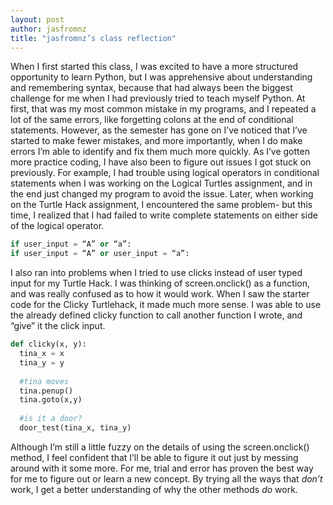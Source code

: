 ```yaml
---
layout: post
author: jasfromnz
title: "jasfromnz’s class reflection"
---
```


When I first started this class, I was excited to have a more structured opportunity to learn Python, but I was apprehensive about understanding and remembering syntax, because that had always been the biggest challenge for me when I had previously tried to teach myself Python. At first, that was my most common mistake in my programs, and I repeated a lot of the same errors, like forgetting colons at the end of conditional statements. However, as the semester has gone on I’ve noticed that I’ve started to make fewer mistakes, and more importantly, when I do make errors I’m able to identify and fix them much more quickly. As I’ve gotten more practice coding, I have also been to figure out issues I got stuck on previously. For example, I had trouble using logical operators in conditional statements when I was working on the Logical Turtles assignment, and in the end just changed my program to avoid the issue. Later, when working on the Turtle Hack assignment, I encountered the same problem- but this time, I realized that I had failed to write complete statements on either side of the logical operator.

```python
if user_input = “A” or “a”:
if user_input = “A” or user_input = “a”:
```

I also ran into problems when I tried to use clicks instead of user typed input for my Turtle Hack. I was thinking of screen.onclick() as a function, and was really confused as to how it would work. When I saw the starter code for the Clicky Turtlehack, it made much more sense. I was able to use the already defined clicky function to call another function I wrote, and “give” it the click input.

```python
def clicky(x, y):
  tina_x = x
  tina_y = y
  
  #tina moves
  tina.penup()
  tina.goto(x,y)
  
  #is it a door?
  door_test(tina_x, tina_y)
 ```
 
Although I’m still a little fuzzy on the details of using the screen.onclick() method, I feel confident that I’ll be able to figure it out just by messing around with it some more. For me, trial and error has proven the best way for me to figure out or learn a new concept. By trying all the ways that *don’t* work, I get a better understanding of why the other methods *do* work.
